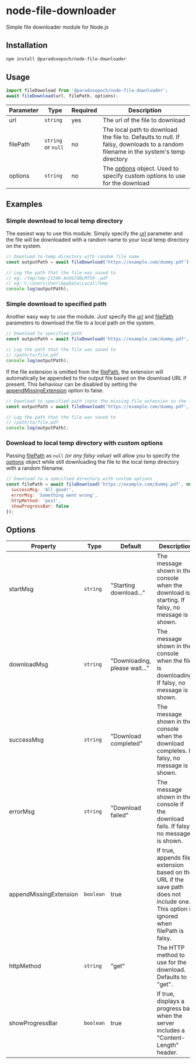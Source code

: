 # node-file-downloader

Simple file downloader module for Node.js

## Installation

```bash
npm install @paradoxepoch/node-file-downloader
```

## Usage

```javascript
import fileDownload from '@paradoxepoch/node-file-downloader';
await fileDownload(url, filePath, options);
```

| Parameter | Type               | Required | Description                                                     |
| --------- | ------------------ | -------- | --------------------------------------------------------------- |
| url       | `string`           | yes      | The url of the file to download |
| filePath  | `string` or `null` | no       | The local path to download the file to. Defaults to null. If falsy, downloads to a random filename in the system's temp directory |
| options   | `string`           | no       | The [options](#options) object. Used to specify custom options to use for the download |

## Examples

### Simple download to local temp directory

The easiest way to use this module. Simply specify the [url](#usage) parameter and the file will be downloaded with a random name to your local temp directory on the system.

```javascript
// Download to temp directory with random file name
const outputPath = await fileDownload('https://example.com/dummy.pdf');

// Log the path that the file was saved to
// eg: /tmp/tmp-21596-AnUG7d8LM75X-.pdf
// eg: C:\Users\User\AppData\Local\Temp
console.log(outputPath);
```

### Simple download to specified path

Another easy way to use the module. Just specify the [url](#usage) and [filePath](#usage) parameters to download the file to a local path on the system.

```javascript
// Download to specified path
const outputPath = await fileDownload('https://example.com/dummy.pdf', '/path/to/file.pdf');

// Log the path that the file was saved to
// /path/to/file.pdf
console.log(outputPath);
```

If the file extension is omitted from the [filePath](#usage), the extension will automatically be appended to the output file based on the download URL if present. This behaviour can be disabled by setting the [appendMissingExtension](#options) option to false.

```javascript
// Download to specified path (note the missing file extension in the filePath param)
const outputPath = await fileDownload('https://example.com/dummy.pdf', '/path/to/file');

// Log the path that the file was saved to
// /path/to/file.pdf
console.log(outputPath);
```

### Download to local temp directory with custom options

Passing [filePath](#usage) as `null` *(or any falsy value)* will allow you to specify the [options](#options) object while still downloading the file to the local temp directory with a random filename.

```javascript
// Download to a specified directory with custom options
const filePath = await fileDownload('https://example.com/dummy.pdf', null, {
  successMsg: 'All good!',
  errorMsg: 'Something went wrong',
  httpMethod: 'post',
  showProgressBar: false
});
```

## Options

| Property               | Type                    | Default                        | Description                                                     |
| ---------------------- | ----------------------- | ------------------------------ | --------------------------------------------------------------- |
| startMsg               | `string`                | "Starting download..."         | The message shown in the console when the download is starting. If falsy, no message is shown.  |
| downloadMsg            | `string`                | "Downloading, please wait..."  | The message shown in the console when the file is downloading. If falsy, no message is shown.   |
| successMsg             | `string`                | "Download completed"           | The message shown in the console when the download completes. If falsy, no message is shown.    |
| errorMsg               | `string`                | "Download failed"              | The message shown in the console if the download fails. If falsy, no message is shown.          |
| appendMissingExtension | `boolean`               | true                           | If true, appends file extension based on the URL if the save path does not include one. This option is ignored when filePath is falsy. |
| httpMethod             | `string`                | "get"                          | The HTTP method to use for the download. Defaults to "get".      |
| showProgressBar        | `boolean`               | true                           | If true, displays a progress bar when the server includes a "Content-Length" header. |
